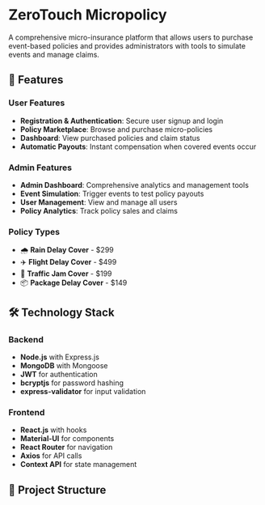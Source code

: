# ZeroTouch Micropolicy

A comprehensive micro-insurance platform that allows users to purchase event-based policies and provides administrators with tools to simulate events and manage claims.

## 🚀 Features

### User Features
- **Registration & Authentication**: Secure user signup and login
- **Policy Marketplace**: Browse and purchase micro-policies
- **Dashboard**: View purchased policies and claim status
- **Automatic Payouts**: Instant compensation when covered events occur

### Admin Features
- **Admin Dashboard**: Comprehensive analytics and management tools
- **Event Simulation**: Trigger events to test policy payouts
- **User Management**: View and manage all users
- **Policy Analytics**: Track policy sales and claims

### Policy Types
- 🌧️ **Rain Delay Cover** - $299
- ✈️ **Flight Delay Cover** - $499
- 🚗 **Traffic Jam Cover** - $199
- 📦 **Package Delay Cover** - $149

## 🛠 Technology Stack

### Backend
- **Node.js** with Express.js
- **MongoDB** with Mongoose
- **JWT** for authentication
- **bcryptjs** for password hashing
- **express-validator** for input validation

### Frontend
- **React.js** with hooks
- **Material-UI** for components
- **React Router** for navigation
- **Axios** for API calls
- **Context API** for state management

## 📁 Project Structure

